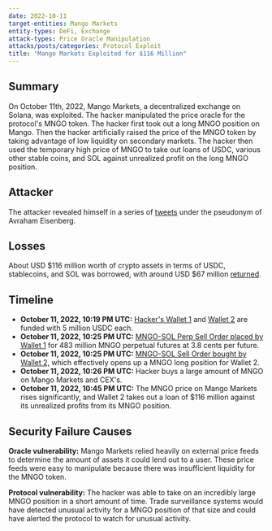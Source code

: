 ```yaml
---
date: 2022-10-11
target-entities: Mango Markets
entity-types: DeFi, Exchange
attack-types: Price Oracle Manipulation
attacks/posts/categories: Protocol Exploit
title: "Mango Markets Exploited for $116 Million"
---
```


## Summary

On October 11th, 2022, Mango Markets, a decentralized exchange on Solana, was exploited. The hacker manipulated the price oracle for the protocol's MNGO token. The hacker first took out a long MNGO position on Mango. Then the hacker artificially raised the price of the MNGO token by taking advantage of low liquidity on secondary markets. The hacker then used the temporary high price of MNGO to take out loans of USDC, various other stable coins, and SOL against unrealized profit on the long MNGO position. 

## Attacker

The attacker revealed himself in a series of [tweets](https://twitter.com/avi_eisen/status/1581326197241180160) under the pseudonym of Avraham Eisenberg.


## Losses

About USD $116 million worth of crypto assets in terms of USDC, stablecoins, and SOL was borrowed, with around USD $67 million [returned](https://twitter.com/mangomarkets/status/1581351549644591104?s=20&t=9Xyt2Cc97N9F0A3iOR0_MA).

## Timeline

- **October 11, 2022, 10:19 PM UTC:** [Hacker's Wallet 1](https://explorer.solana.com/tx/66AFLig3vs5XkksTZRh5BPo2iiiPV7jHL3hhjwMe3mRyqC9FG8ELgx3HPCWs8QQy1iSi9BAzm6Wx24fHcTtC1xyC) and [Wallet 2](https://explorer.solana.com/tx/3cBEK257espSw2X6Z7ZZESPPdcsfBoNLYJGAmXEExxw1QpjkSJfcd9kmtER7LkZ3RGbeXKHv1FR4hRBCD5wA8unY) are funded with 5 million USDC each.
- **October 11, 2022, 10:25 PM UTC:** [MNGO-SOL Perp Sell Order placed by Wallet 1](https://trade.mango.markets/account?pubkey=CQvKSNnYtPTZfQRQ5jkHq8q2swJyRsdQLcFcj3EmKFfX) for 483 million MNGO perpetual futures at 3.8 cents per future.
- **October 11, 2022, 10:25 PM UTC:** [MNGO-SOL Sell Order bought by Wallet 2,](https://trade.mango.markets/account?pubkey=4ND8FVPjUGGjx9VuGFuJefDWpg3THb58c277hbVRnjNaa) which effectively opens up a MNGO long position for Wallet 2.
- **October 11, 2022, 10:26 PM UTC:** Hacker buys a large amount of MNGO on Mango Markets and CEX's.
- **October 11, 2022, 10:45 PM UTC:** The MNGO price on Mango Markets rises significantly, and Wallet 2 takes out a loan of $116 million against its unrealized profits from its MNGO position.

## Security Failure Causes

**Oracle vulnerability:** Mango Markets relied heavily on external price feeds to determine the amount of assets it could lend out to a user. These price feeds were easy to manipulate because there was  insufficient liquidity for the MNGO token.

**Protocol vulnerability:** The hacker was able to take on an incredibly large MNGO position in a short amount of time. Trade surveillance systems would have detected unusual activity for a MNGO position of that size and could have alerted the protocol to watch for unusual activity.
